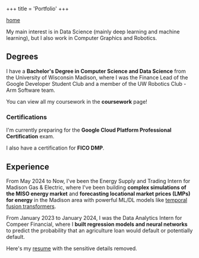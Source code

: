 +++
title = 'Portfolio'
+++
<link rel="stylesheet" href="../style.css">

<a href="../index.html">home</a>

My main interest is in Data Science (mainly deep learning and machine learning), but I also work in Computer Graphics and Robotics. 

## Degrees

I have a **Bachelor's Degree in Computer Science and Data Science** from the University of Wisconsin Madison, where I was the Finance Lead of the Google Developer Student Club and a member of the UW Robotics Club - Arm Software team. 

You can view all my coursework in the **coursework** page!

### Certifications

I'm currently preparing for the **Google Cloud Platform Professional Certification** exam. 

I also have a certification for **FICO DMP**. 

## Experience

From May 2024 to Now, I've been the Energy Supply and Trading Intern for Madison Gas & Electric, where I've been building **complex simulations of the MISO energy market** and **forecasting locational market prices (LMPs) for energy** in the Madison area with powerful ML/DL models like [temporal fusion transformers](https://arxiv.org/abs/1912.09363). 

From January 2023 to January 2024, I was the Data Analytics Intern for Compeer Financial, where I **built regression models and neural networks** to predict the probability that an agriculture loan would default or potentially default. 

Here's my <a href="/resume_nodetails.pdf" download="/resume_nodetails.pdf">resume</a> with the sensitive details removed. 

